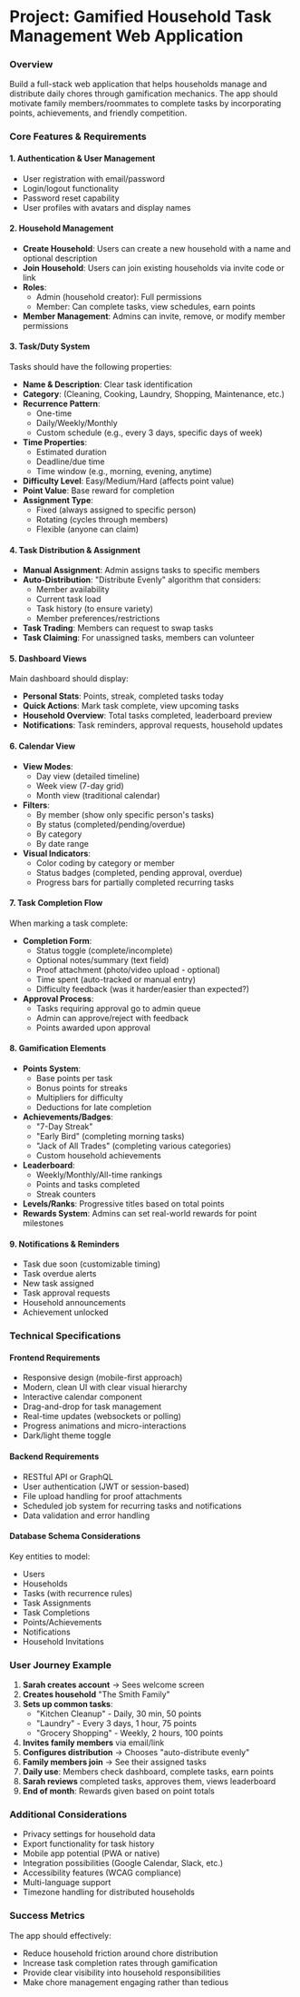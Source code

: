 # Project: Gamified Household Task Management Web Application

### **Overview**
Build a full-stack web application that helps households manage and distribute daily chores through gamification mechanics. The app should motivate family members/roommates to complete tasks by incorporating points, achievements, and friendly competition.

### **Core Features & Requirements**

#### **1. Authentication & User Management**
- User registration with email/password
- Login/logout functionality
- Password reset capability
- User profiles with avatars and display names

#### **2. Household Management**
- **Create Household**: Users can create a new household with a name and optional description
- **Join Household**: Users can join existing households via invite code or link
- **Roles**: 
  - Admin (household creator): Full permissions
  - Member: Can complete tasks, view schedules, earn points
- **Member Management**: Admins can invite, remove, or modify member permissions

#### **3. Task/Duty System**
Tasks should have the following properties:
- **Name & Description**: Clear task identification
- **Category**: (Cleaning, Cooking, Laundry, Shopping, Maintenance, etc.)
- **Recurrence Pattern**: 
  - One-time
  - Daily/Weekly/Monthly
  - Custom schedule (e.g., every 3 days, specific days of week)
- **Time Properties**:
  - Estimated duration
  - Deadline/due time
  - Time window (e.g., morning, evening, anytime)
- **Difficulty Level**: Easy/Medium/Hard (affects point value)
- **Point Value**: Base reward for completion
- **Assignment Type**: 
  - Fixed (always assigned to specific person)
  - Rotating (cycles through members)
  - Flexible (anyone can claim)

#### **4. Task Distribution & Assignment**
- **Manual Assignment**: Admin assigns tasks to specific members
- **Auto-Distribution**: "Distribute Evenly" algorithm that considers:
  - Member availability
  - Current task load
  - Task history (to ensure variety)
  - Member preferences/restrictions
- **Task Trading**: Members can request to swap tasks
- **Task Claiming**: For unassigned tasks, members can volunteer

#### **5. Dashboard Views**
Main dashboard should display:
- **Personal Stats**: Points, streak, completed tasks today
- **Quick Actions**: Mark task complete, view upcoming tasks
- **Household Overview**: Total tasks completed, leaderboard preview
- **Notifications**: Task reminders, approval requests, household updates

#### **6. Calendar View**
- **View Modes**: 
  - Day view (detailed timeline)
  - Week view (7-day grid)
  - Month view (traditional calendar)
- **Filters**:
  - By member (show only specific person's tasks)
  - By status (completed/pending/overdue)
  - By category
  - By date range
- **Visual Indicators**:
  - Color coding by category or member
  - Status badges (completed, pending approval, overdue)
  - Progress bars for partially completed recurring tasks

#### **7. Task Completion Flow**
When marking a task complete:
- **Completion Form**:
  - Status toggle (complete/incomplete)
  - Optional notes/summary (text field)
  - Proof attachment (photo/video upload - optional)
  - Time spent (auto-tracked or manual entry)
  - Difficulty feedback (was it harder/easier than expected?)
- **Approval Process**:
  - Tasks requiring approval go to admin queue
  - Admin can approve/reject with feedback
  - Points awarded upon approval

#### **8. Gamification Elements**
- **Points System**:
  - Base points per task
  - Bonus points for streaks
  - Multipliers for difficulty
  - Deductions for late completion
- **Achievements/Badges**:
  - "7-Day Streak"
  - "Early Bird" (completing morning tasks)
  - "Jack of All Trades" (completing various categories)
  - Custom household achievements
- **Leaderboard**:
  - Weekly/Monthly/All-time rankings
  - Points and tasks completed
  - Streak counters
- **Levels/Ranks**: Progressive titles based on total points
- **Rewards System**: Admins can set real-world rewards for point milestones

#### **9. Notifications & Reminders**
- Task due soon (customizable timing)
- Task overdue alerts
- New task assigned
- Task approval requests
- Household announcements
- Achievement unlocked

### **Technical Specifications**

#### **Frontend Requirements**
- Responsive design (mobile-first approach)
- Modern, clean UI with clear visual hierarchy
- Interactive calendar component
- Drag-and-drop for task management
- Real-time updates (websockets or polling)
- Progress animations and micro-interactions
- Dark/light theme toggle

#### **Backend Requirements**
- RESTful API or GraphQL
- User authentication (JWT or session-based)
- File upload handling for proof attachments
- Scheduled job system for recurring tasks and notifications
- Data validation and error handling

#### **Database Schema Considerations**
Key entities to model:
- Users
- Households
- Tasks (with recurrence rules)
- Task Assignments
- Task Completions
- Points/Achievements
- Notifications
- Household Invitations

### **User Journey Example**
1. **Sarah creates account** → Sees welcome screen
2. **Creates household** "The Smith Family"
3. **Sets up common tasks**:
   - "Kitchen Cleanup" - Daily, 30 min, 50 points
   - "Laundry" - Every 3 days, 1 hour, 75 points
   - "Grocery Shopping" - Weekly, 2 hours, 100 points
4. **Invites family members** via email/link
5. **Configures distribution** → Chooses "auto-distribute evenly"
6. **Family members join** → See their assigned tasks
7. **Daily use**: Members check dashboard, complete tasks, earn points
8. **Sarah reviews** completed tasks, approves them, views leaderboard
9. **End of month**: Rewards given based on point totals

### **Additional Considerations**
- Privacy settings for household data
- Export functionality for task history
- Mobile app potential (PWA or native)
- Integration possibilities (Google Calendar, Slack, etc.)
- Accessibility features (WCAG compliance)
- Multi-language support
- Timezone handling for distributed households

### **Success Metrics**
The app should effectively:
- Reduce household friction around chore distribution
- Increase task completion rates through gamification
- Provide clear visibility into household responsibilities
- Make chore management engaging rather than tedious